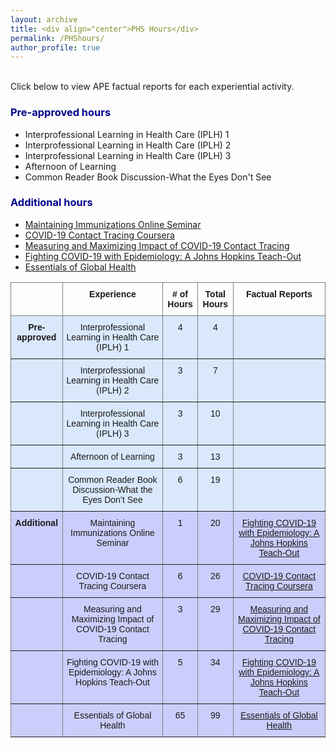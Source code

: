 ```yaml
---
layout: archive
title: <div align="center">PHS Hours</div>  
permalink: /PHShours/
author_profile: true
---  
```

<br/> Click below to view APE factual reports for each experiential activity.

### <span style="color:darkblue">Pre-approved hours</span>     
* Interprofessional Learning in Health Care (IPLH) 1  
* Interprofessional Learning in Health Care (IPLH) 2  
* Interprofessional Learning in Health Care (IPLH) 3  
* Afternoon of Learning  
* Common Reader Book Discussion-What the Eyes Don't See      

### <span style="color:darkblue">Additional hours</span>     
* <a href="https://shalslikesepi.github.io/files/SN_APE 1 Immunizations Seminar.pdf" target="_blank" rel="noreferrer"> Maintaining Immunizations Online Seminar<a>  
* <a href="https://shalslikesepi.github.io/files/SN_APE 2 Contact Tracing 1.pdf" target="_blank" rel="noreferrer"> COVID-19 Contact Tracing Coursera<a>   
* <a href="https://shalslikesepi.github.io/files/SN_APE 3 Contact Tracing 2.pdf" target="_blank" rel="noreferrer"> Measuring and Maximizing Impact of COVID-19 Contact Tracing<a>  
* <a href="https://shalslikesepi.github.io/files/SN_APE 4 Fighting COVID.pdf" target="_blank" rel="noreferrer"> Fighting COVID-19 with Epidemiology: A Johns Hopkins Teach-Out<a>    
* <a href="https://shalslikesepi.github.io/files/SN_APE 5 Global Health.pdf" target="_blank" rel="noreferrer"> Essentials of Global Health<a>    
  
  
<style type="text/css">
.tg  {border-collapse:collapse;border-spacing:0;}
.tg td{border-color:black;border-style:solid;border-width:1px;font-family:Arial, sans-serif;font-size:14px;
  overflow:hidden;padding:10px 5px;word-break:normal;}
.tg th{border-color:black;border-style:solid;border-width:1px;font-family:Arial, sans-serif;font-size:14px;
  font-weight:normal;overflow:hidden;padding:10px 5px;word-break:normal;}
.tg .tg-c4ww{background-color:#cbcefb;border-color:inherit;text-align:center;vertical-align:top}
.tg .tg-8m8h{background-color:#cbcefb;border-color:inherit;font-weight:bold;text-align:center;vertical-align:top}
.tg .tg-kfkg{background-color:#dae8fc;border-color:inherit;text-align:center;vertical-align:top}
.tg .tg-0pky{border-color:inherit;text-align:left;vertical-align:top}
.tg .tg-7btt{border-color:inherit;font-weight:bold;text-align:center;vertical-align:top}
.tg .tg-n533{background-color:#dae8fc;border-color:inherit;font-weight:bold;text-align:center;vertical-align:top}
.tg .tg-x6qq{background-color:#dae8fc;border-color:inherit;text-align:left;vertical-align:top}
.tg .tg-61xu{background-color:#cbcefb;border-color:inherit;text-align:left;vertical-align:top}
</style>
<table class="tg">
<thead>
  <tr>
    <th class="tg-0pky"></th>
    <th class="tg-7btt">Experience</th>
    <th class="tg-7btt"># of Hours</th>
    <th class="tg-7btt">Total Hours</th>
    <th class="tg-7btt">Factual Reports</th>
  </tr>
</thead>
<tbody>
  <tr>
    <td class="tg-n533">Pre-approved</td>
    <td class="tg-kfkg">Interprofessional Learning in Health Care (IPLH) 1</td>
    <td class="tg-kfkg">4</td>
    <td class="tg-kfkg">4</td>
    <td class="tg-x6qq"></td>
  </tr>
  <tr>
    <td class="tg-n533"></td>
    <td class="tg-kfkg">Interprofessional Learning in Health Care (IPLH) 2</td>
    <td class="tg-kfkg">3</td>
    <td class="tg-kfkg">7</td>
    <td class="tg-x6qq"></td>
  </tr>
  <tr>
    <td class="tg-n533"></td>
    <td class="tg-kfkg">Interprofessional Learning in Health Care (IPLH) 3</td>
    <td class="tg-kfkg">3</td>
    <td class="tg-kfkg">10</td>
    <td class="tg-x6qq"></td>
  </tr>
  <tr>
    <td class="tg-n533"></td>
    <td class="tg-kfkg">Afternoon of Learning</td>
    <td class="tg-kfkg">3</td>
    <td class="tg-kfkg">13</td>
    <td class="tg-x6qq"></td>
  </tr>
  <tr>
    <td class="tg-n533"></td>
    <td class="tg-kfkg">Common Reader Book Discussion-What the Eyes Don’t See</td>
    <td class="tg-kfkg">6</td>
    <td class="tg-kfkg">19</td>
    <td class="tg-x6qq"></td>
  </tr>
  <tr>
    <td class="tg-8m8h">Additional</td>
    <td class="tg-c4ww">Maintaining Immunizations Online Seminar</td>
    <td class="tg-c4ww">1</td>
    <td class="tg-c4ww">20</td>
    <td class="tg-c4ww"><a href="https://shalslikesepi.github.io/files/SN_APE 1 Immunizations Seminar.pdf" target="_blank" rel="noreferrer"> Fighting COVID-19 with Epidemiology: A Johns Hopkins Teach-Out<a>    
  </tr>
  <tr>
    <td class="tg-61xu"></td>
    <td class="tg-c4ww">COVID-19 Contact Tracing Coursera</td>
    <td class="tg-c4ww">6</td>
    <td class="tg-c4ww">26</td>
    <td class="tg-c4ww"><a href="https://shalslikesepi.github.io/files/SN_APE 2 Contact Tracing 1.pdf" target="_blank" rel="noreferrer"> COVID-19 Contact Tracing Coursera</td>
  </tr>
  <tr>
    <td class="tg-61xu"></td>
    <td class="tg-c4ww">Measuring and Maximizing Impact of COVID-19 Contact Tracing</td>
    <td class="tg-c4ww">3</td>
    <td class="tg-c4ww">29</td>
    <td class="tg-c4ww"><a href="https://shalslikesepi.github.io/files/SN_APE 3 Contact Tracing 2.pdf" target="_blank" rel="noreferrer"> Measuring and Maximizing Impact of COVID-19 Contact Tracing</td>
  </tr>
  <tr>
    <td class="tg-61xu"></td>
    <td class="tg-c4ww">Fighting COVID-19 with Epidemiology: A Johns Hopkins Teach-Out</td>
    <td class="tg-c4ww">5</td>
    <td class="tg-c4ww">34</td>
    <td class="tg-c4ww"><a href="https://shalslikesepi.github.io/files/SN_APE 4 Fighting COVID.pdf" target="_blank" rel="noreferrer"> Fighting COVID-19 with Epidemiology: A Johns Hopkins Teach-Out</td>
  </tr>
  <tr>
    <td class="tg-61xu"></td>
    <td class="tg-c4ww">Essentials of Global Health</td>
    <td class="tg-c4ww">65</td>
    <td class="tg-c4ww">99</td>
    <td class="tg-c4ww"><a href="https://shalslikesepi.github.io/files/SN_APE 5 Global Health.pdf" target="_blank" rel="noreferrer"> Essentials of Global Health</td>
  </tr>

